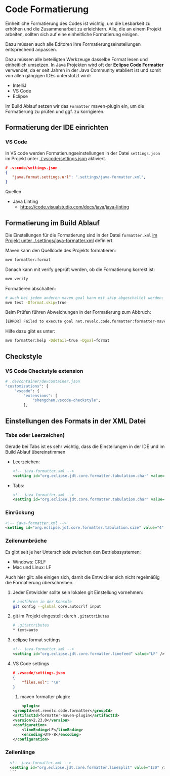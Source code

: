 # Code Formatierung

Einheitliche Formatierung des Codes ist wichtig, um die Lesbarkeit zu erhöhen und die Zusammenarbeit zu erleichtern.
Alle, die an einem Projekt arbeiten, sollten sich auf eine einheitliche Formatierung einigen.

Dazu müssen auch alle Editoren ihre Formatierungseinstellungen entsprechend anpassen.

Dazu müssen alle beteiligten Werkzeuge dasselbe Format lesen und einheitlich umsetzen. In Java Projekten wird oft der **Eclipse Code Formatter** verwendet, da er seit Jahren in der Java Community etabliert ist und somit von allen gängigen IDEs unterstützt wird:

* IntelliJ
* VS Code
* Eclipse

Im Build Ablauf setzen wir das `Formatter` maven-plugin ein, um die Formatierung zu prüfen und ggf. zu korrigieren.

## Formatierung der IDE einrichten

### VS Code

In VS code werden Formatierungseinstellungen in der Datei `settings.json` im Projekt unter [./.vscode/settings.json](./.vscode/settings.json) aktiviert.

  ```json
  # .vscode/settings.json
  {
     "java.format.settings.url": ".settings/java-formatter.xml",
  }
  ```

Quellen
 - Java Linting
    -  https://code.visualstudio.com/docs/java/java-linting

## Formatierung im Build Ablauf

Die Einstellungen für die Formatierung sind in der Datei `formatter.xml` [im Projekt unter ./.settings/java-formatter.xml](../.settings/java-formatter.xml) definiert.

Maven kann den Quellcode des Projekts formatieren:

  ```bash
  mvn formatter:format
  ```

Danach kann mit verify geprüft werden, ob die Formatierung korrekt ist:

  ```bash
  mvn verify
  ```

Formatieren abschalten:

  ```bash
  # auch bei jedem anderen maven goal kann mit skip abgeschaltet werden:
  mvn test -Dformat.skip=true
  ```

Beim Prüfen führen Abweichungen in der Formatierung zum Abbruch:

```bash
[ERROR] Failed to execute goal net.revelc.code.formatter:formatter-maven-plugin:2.23.0:validate (default) on project code-analyzing: File '/workspaces/architekturmuster-mit-quarkus/code-analyzing/src/main/java/quarkitecture/GreetingResource.java' has not been previously formatted. Please format file (for example by invoking `mvn net.revelc.code.formatter:formatter-maven-plugin:2.23.0:format`) and commit before running validation! -> [Help 1]
```

Hilfe dazu gibt es unter:

```bash
mvn formatter:help -Ddetail=true -Dgoal=format
```


## Checkstyle

### VS Code Checkstyle extension

```bash
# .devcontainer/devcontainer.json
"customizations": {
    "vscode": {
        "extensions": [
            "shengchen.vscode-checkstyle",
        ],
```

## Einstellungen des Formats in der XML Datei

### Tabs oder Leerzeichen)

Gerade bei Tabs ist es sehr wichtig, dass die Einstellungen in der IDE und im Build Ablauf übereinstimmen

 - Leerzeichen:

   ```xml
   <!-- java-formatter.xml -->
   <setting id="org.eclipse.jdt.core.formatter.tabulation.char" value="space" />
   ```

 - Tabs:

   ```xml
   <!-- java-formatter.xml -->
   <setting id="org.eclipse.jdt.core.formatter.tabulation.char" value="tab" />
   ```

### Einrückung

```xml
<!-- java-formatter.xml -->
<setting id="org.eclipse.jdt.core.formatter.tabulation.size" value="4" />
```

### Zeilenumbrüche

Es gibt seit je her Unterschiede zwischen den Betriebssystemen:
- Windows: CRLF
- Mac und Linux: LF

Auch hier gilt: alle einigen sich, damit die Entwickler sich nicht regelmäßig die Formatierung überschreiben.


1. Jeder Entwickler sollte sein lokalen git Einstellung vornehmen:
   ```bash
   # ausführen in der Konsole
   git config --global core.autocrlf input
   ```

1. git im Projekt eingestellt durch `.gitattributes`

    ```bash
    # .gitattributes
    * text=auto
    ```
1. eclipse format settings

    ```xml
    <!-- java-formatter.xml -->
    <setting id="org.eclipse.jdt.core.formatter.linefeed" value="LF" />
    ```

1. VS Code settings

    ```json
    # .vscode/settings.json
    {
        "files.eol": "\n"
    }
    ```

    1. maven formatter plugin:

    ```xml
        <plugin>
    <groupId>net.revelc.code.formatter</groupId>
    <artifactId>formatter-maven-plugin</artifactId>
    <version>2.23.0</version>
    <configuration>
        <lineEnding>LF</lineEnding>
        <encoding>UTF-8</encoding>
    </configuration>
    ```

### Zeilenlänge

  ```xml
    <!-- java-formatter.xml -->
    <setting id="org.eclipse.jdt.core.formatter.lineSplit" value="120" />
    ```


